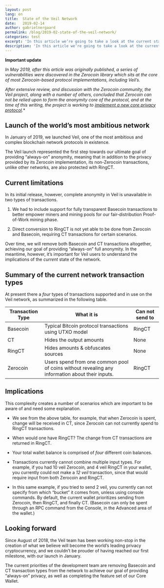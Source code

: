 ```yaml
---
layout: post
lang: en
title:  State of the Veil Network
date:   2019-02-14
author: gabrielnergaard
permalink: /blog/2019-02-state-of-the-veil-network/
categories: test
excerpt: 'In this article we’re going to take a look at the current state of the Veil network.'
description: 'In this article we’re going to take a look at the current state of the Veil network.'
---
```


**Important update**

*In May 2019, after this article was originally published, a series of vulnerabilities were discovered in the Zerocoin library which sits at the core of most Zerocoin-based protocol implementations, including Veil’s.*

*After extensive review, and discussion with the Zerocoin community, the Veil project, along with a number of others, concluded that Zerocoin can not be relied upon to form the anonymity core of the protocol, and at the time of this writing, the project is working to [implement a new core privacy protocol](https://veil-project.com/blog/2019-05-09-state-of-veil/).**

## Launch of the world’s most ambitious network

In January of 2019, we launched Veil, one of the most ambitious and complex blockchain network protocols in existence.

The Veil launch represented the first step towards our ultimate goal of providing “always-on” anonymity, meaning that in addition to the privacy provided by its Zerocoin implementation, its non-Zerocoin transactions, unlike other networks, are also protected with RingCT.

## Current limitations

In its initial release, however, complete anonymity in Veil is unavailable in two types of transactions. 

1. We had to include support for fully transparent Basecoin transactions to better empower miners and mining pools for our fair-distribution Proof-of-Work mining phase. 

2. Direct conversion to RingCT is not yet able to be done from Zerocoin and Basecoin, requiring CT transactions for certain scenarios.

Over time, we will remove both Basecoin and CT transactions altogether, achieving our goal of providing “always-on” full anonymity. In the meantime, however, it’s important for Veil users to understand the implications of the *current* state of the network. 

## Summary of the current network transaction types

At present there a *four* types of transactions supported and in use on the Veil network, as summarized in the following table.

| Transaction Type | What it is | Can not send to |
|----------|-----------|-----------|
| Basecoin | Typical Bitcoin protocol transactions using UTXO model | RingCT |
| CT | Hides the output amounts | None |
| RingCT | Hides amounts & obfuscates sources | None |
| Zerocoin | Users spend from one common pool of coins without revealing any information about their inputs. | RingCT |

## Implications

This complexity creates a number of scenarios which are important to be aware of and need some explanation.

- We see from the above table, for example, that when Zerocoin is spent, change will be received in CT, since Zerocoin can not currently spend to RingCT transactions.

- When would one have RingCT? The change from CT transactions are returned in RingCT.

- Your total wallet balance is  comprised of *four* different coin balances. 

- Transactions currently cannot combine multiple input types. For example, if you had 10 veil Zerocoin, and 4 veil RingCT in your wallet, you currently could not make a *12 veil* transaction, since that would require input from both Zerocoin and RingCT.

- In this same example, if you tried to send 2 veil, you currently can not specify from which “bucket” it comes from, unless using console commands. By default, the current wallet prioritizes sending from Zerocoin, then RingCT, and finally CT. (Basecoin can only be spent through an RPC command from the Console, in the Advanced area of the wallet.)

## Looking forward

Since August of 2018, the Veil team has been working non-stop in the creation of what we believe will become the world’s leading privacy cryptocurrency, and we couldn’t be prouder of having reached our first milestone, with our launch in January.

The current priorities of the development team are removing Basecoin and CT transaction types from the network to achieve our goal of providing “always-on” privacy, as well as completing the feature set of our Core Wallet.